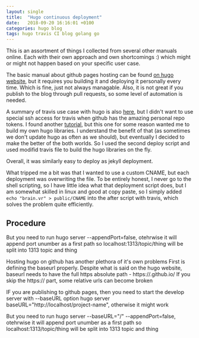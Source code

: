 ```yaml
---
layout: single
title:  "Hugo continuous deployment"
date:   2018-09-20 16:16:01 +0100
categories: hugo blog
tags: hugo travis CI blog golang go
---
```

This is an assortment of things I collected from several other manuals online. Each with their own approach and own shortcomings :) which might or might not happen based on your specific user case.

The basic manual about github pages hosting can be found [on hugo website](https://gohugo.io/hosting-and-deployment/hosting-on-github/), but it requires you building it and deploying it personally every time. Which is fine, just not always managable. Also, it is not great if you publish to the blog through pull requests, so some level of automation is needed.

A summary of travis use case with hugo is also [here](http://rcoedo.com/post/hugo-static-site-generator/), but I didn't want to use special ssh access for travis when github has the amazing personal repo tokens. I found another [tutorial](http://speps.github.io/articles/hugo-setup/), but this one for some reason wanted me to build my own hugo libraries. I understand the benefit of that (as sometimes we don't update hugo as often as we should), but eventually I decided to make the better of the both worlds. So I used the second deploy script and used modifid travis file to build the hugo libraries on the fly.

Overall, it was similarly easy to deploy as jekyll deployment.

What tripped me a bit was that I wanted to use a custom CNAME, but each deployment was overwriting the file. To be entirely honest, I never go to the shell scripting, so I have little idea what that deployment script does, but I am somewhat skilled in linux and good at copy paste, so I simply added `echo "brain.vr" > public/CNAME` into the after script with travis, which solves the problem quite efficiently.

## Procedure



But you need to run  hugo server --appendPort=false, otehrwise it will append port unumber as a first path so localhost:1313/topic/thing will be split into 1313 topic and thing

Hosting hugo on github has another plethora of it's own problems
First is defining the baseurl properly. Despite what is said on the hugo website, baseurl needs to have the full https absolute path - https://<username>.github.io/<project-name> 
If you skip the https:// part, some relative urls can become broken

IF you are publishing to github pages, then you need to start the develop server with --baseURL option hugo server baseURL="http://localhost/project-name", otherwise it might work 



But you need to run  hugo server --baseURL="/" --appendPort=false, otehrwise it will append port unumber as a first path so localhost:1313/topic/thing will be split into 1313 topic and thing